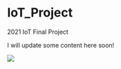 # IoT_Project
2021 IoT Final Project

I will update some content here soon!

![](https://imgur.dcard.tw/VNQcyu8h.jpg)
